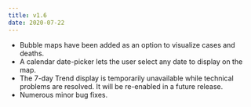 ```yaml
---
title: v1.6
date: 2020-07-22
---
```


- Bubble maps have been added as an option to visualize cases and deaths.
- A calendar date-picker lets the user select any date to display on the map.
- The 7-day Trend display is temporarily unavailable while technical problems are resolved. It will be re-enabled in a future release.
- Numerous minor bug fixes.
